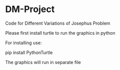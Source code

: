 # DM-Project
Code for Different Variations of Josephus Problem


Please first install turtle to run the graphics in python


For installing use:


pip install PythonTurtle


The graphics will run in separate file
